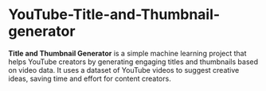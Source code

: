 # YouTube-Title-and-Thumbnail-generator
**Title and Thumbnail Generator** is a simple machine learning project that helps YouTube creators by generating engaging titles and thumbnails based on video data. It uses a dataset of YouTube videos to suggest creative ideas, saving time and effort for content creators.

